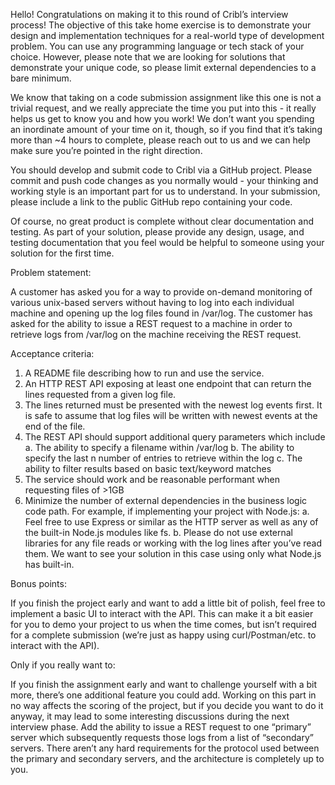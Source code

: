 Hello! Congratulations on making it to this round of Cribl’s interview process! The objective of
this take home exercise is to demonstrate your design and implementation techniques for a
real-world type of development problem. You can use any programming language or tech stack
of your choice. However, please note that we are looking for solutions that demonstrate your
unique code, so please limit external dependencies to a bare minimum.

We know that taking on a code submission assignment like this one is not a trivial request, and
we really appreciate the time you put into this - it really helps us get to know you and how you
work! We don’t want you spending an inordinate amount of your time on it, though, so if you find
that it’s taking more than ~4 hours to complete, please reach out to us and we can help make
sure you’re pointed in the right direction.

You should develop and submit code to Cribl via a GitHub project. Please commit and push
code changes as you normally would - your thinking and working style is an important part for
us to understand. In your submission, please include a link to the public GitHub repo containing
your code.

Of course, no great product is complete without clear documentation and testing. As part of
your solution, please provide any design, usage, and testing documentation that you feel
would be helpful to someone using your solution for the first time.

Problem statement:

A customer has asked you for a way to provide on-demand monitoring of various unix-based
servers without having to log into each individual machine and opening up the log files found in
/var/log. The customer has asked for the ability to issue a REST request to a machine in order
to retrieve logs from /var/log on the machine receiving the REST request.

Acceptance criteria:

1. A README file describing how to run and use the service.
2. An HTTP REST API exposing at least one endpoint that can return the lines requested
from a given log file.
3. The lines returned must be presented with the newest log events first. It is safe to
assume that log files will be written with newest events at the end of the file.
4. The REST API should support additional query parameters which include
  a. The ability to specify a filename within /var/log
  b. The ability to specify the last n number of entries to retrieve within the log
  c. The ability to filter results based on basic text/keyword matches
5. The service should work and be reasonable performant when requesting files of >1GB
6. Minimize the number of external dependencies in the business logic code path. For
example, if implementing your project with Node.js:
  a. Feel free to use Express or similar as the HTTP server as well as any of the
built-in Node.js modules like fs.
  b. Please do not use external libraries for any file reads or working with the log
lines after you’ve read them. We want to see your solution in this case using only
what Node.js has built-in.

Bonus points:

If you finish the project early and want to add a little bit of polish, feel free to implement a basic
UI to interact with the API. This can make it a bit easier for you to demo your project to us when
the time comes, but isn’t required for a complete submission (we’re just as happy using
curl/Postman/etc. to interact with the API).

Only if you really want to:

If you finish the assignment early and want to challenge yourself with a bit more, there’s one additional
feature you could add. Working on this part in no way affects the scoring of the project, but if you decide
you want to do it anyway, it may lead to some interesting discussions during the next interview phase.
Add the ability to issue a REST request to one “primary” server which subsequently requests
those logs from a list of “secondary” servers. There aren’t any hard requirements for the protocol
used between the primary and secondary servers, and the architecture is completely up to you.
